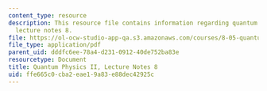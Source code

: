 ```yaml
---
content_type: resource
description: This resource file contains information regarding quantum physics II,
  lecture notes 8.
file: https://ol-ocw-studio-app-qa.s3.amazonaws.com/courses/8-05-quantum-physics-ii-fall-2013/ffe665c0cba2eae19a83e88dec42925c_MIT8_05F13_Chap_08.pdf
file_type: application/pdf
parent_uid: dddfc6ee-78a4-d231-0912-40de752ba83e
resourcetype: Document
title: Quantum Physics II, Lecture Notes 8
uid: ffe665c0-cba2-eae1-9a83-e88dec42925c
---
```


